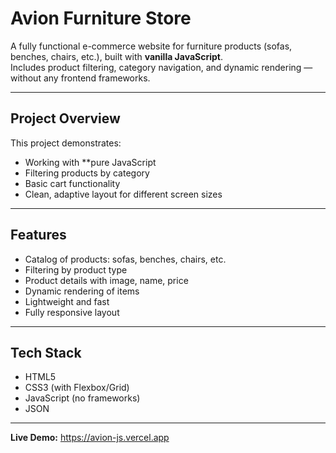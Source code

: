 # Avion Furniture Store 

A fully functional e-commerce website for furniture products (sofas, benches, chairs, etc.), built with **vanilla JavaScript**.  
Includes product filtering, category navigation, and dynamic rendering — without any frontend frameworks.

---

##  Project Overview

This project demonstrates:
- Working with **pure JavaScript
- Filtering products by category
- Basic cart functionality
- Clean, adaptive layout for different screen sizes

---

## Features

- Catalog of products: sofas, benches, chairs, etc.
- Filtering by product type
- Product details with image, name, price
- Dynamic rendering of items
- Lightweight and fast
- Fully responsive layout

---

## Tech Stack

- HTML5
- CSS3 (with Flexbox/Grid)
- JavaScript (no frameworks)
- JSON 

---
**Live Demo:**
https://avion-js.vercel.app
